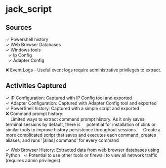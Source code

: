 # jack_script

## Sources

✓ Powershell history<br>
✓ Web Browser Databases<br>
✓ Windows tools<br>
&nbsp;&nbsp;✓ Ip Config<br>
&nbsp;&nbsp;✓ Adapter Config<br>
  
❌ Event Logs - Useful event logs require administrative privileges to extract.

## Activities Captured

✓ IP Configuration: Captured with IP Config tool and exported<br>
✓ Adapter Configuration: Captured with Adapter Config tool and exported<br>
✓ PowerShell history: Captured with a simple script and exported<br>
❌ Command prompt history:<br>
&nbsp;&nbsp;&nbsp;&nbsp;Limited ways to extract command prompt history. As it only saves terminal sessions by default, there is
&nbsp;&nbsp;&nbsp;&nbsp;potential for installation of clink or similar tools to improve history persistence throughout sessions.
&nbsp;&nbsp;&nbsp;&nbsp;Create a more complicated script that saves and executes each command, creates aliases, and runs '[alias] command' for every command<br>

✓ Web Browser History: Extracted data from web browser databases using Python
&nbsp;&nbsp;✓ Potential to use other tools or firewall to view all network traffic (requires admin privileges)
